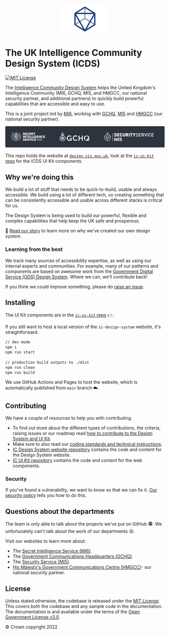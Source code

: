 <!-- markdownlint-disable-file -->
<p align="center">
  <img width="150px" src="/static/icds-logo.png" alt="Logo of the Intelligence Community Design System" loading="lazy">
</p>

# The UK Intelligence Community Design System (ICDS)

[![MIT License](https://img.shields.io/badge/license-MIT-blue.svg)](https://github.com/mi6/ic-design-system/tree/main/LICENSE)

The [Intelligence Community Design System](https://design.sis.gov.uk) helps the United Kingdom's Intelligence Community (MI6, GCHQ, MI5, and HMGCC, our national security partner, and additional partners) to quickly build powerful capabilities that are accessible and easy to use.

This is a joint project led by [MI6](https://www.sis.gov.uk), working with [GCHQ](https://www.gchq.gov.uk), [MI5](https://www.mi5.gov.uk) and [HMGCC](https://www.hmgcc.gov.uk) (our national security partner).

<p align="center">
  <img src="/static/icds-orgs.png" alt="SIS (MI6), GCHQ and MI5 Logos" loading="lazy">
</p>

This repo holds the website at [`design.sis.gov.uk`](https://design.sis.gov.uk), look at the [`ic-ui-kit` repo](https://github.com/mi6/ic-ui-kit) for the ICDS UI Kit components.

## Why we're doing this

We build a lot of stuff that needs to be quick-to-build, usable and always accessible. We build using a lot of different tech, so creating something that can be consistently accessible and usable across different stacks is critical for us.

The Design System is being used to build our powerful, flexible and complex capabilities that help keep the UK safe and prosperous.

📖 [Read our story](https://design.sis.gov.uk/get-started/a-design-system) to learn more on why we've created our own design system.

### Learning from the best

We track many sources of accessibility expertise, as well as using our internal experts and communities. For example, many of our patterns and components are based on awesome work from the [Government Digital Service (GDS) Design System](https://design-system.service.gov.uk/). Where we can, we'll contribute back!

If you think we could improve something, please do [raise an issue](https://github.com/mi6/ic-design-system/issues/new/choose).

## Installing

The UI Kit components are in the [`ic-ui-kit` repo](https://github.com/mi6/ic-ui-kit) 👉.

If you still want to host a local version of the `ic-design-system` website, it's straightforward.

```
// dev mode
npm i
npm run start

// production build outputs to ./dist
npm run clean
npm run build
```

We use GitHub Actions and Pages to host the website, which is automatically published from `main` branch ☁️.

## Contributing

We have a couple of resources to help you with contributing.

- To find out more about the different types of contributions, the criteria, raising issues or our roadmap read [how to contribute to the Design System and UI Kit](https://design.sis.gov.uk/community/contribute).
- Make sure to also read our [coding standards and technical instructions](CONTRIBUTING.md).
- [IC Design System website repository](https://github.com/mi6/ic-design-system) contains the code and content for the Design System website.
- [IC UI Kit repository](https://github.com/mi6/ic-ui-kit) contains the code and content for the web components.

### Security

If you've found a vulnerability, we want to know so that we can fix it. [Our security policy](SECURITY.md) tells you how to do this.

## Questions about the departments

The team is only able to talk about the projects we've put on GitHub 🕵️. We unfortunately can't talk about the work of our departments 😢.

Visit our websites to learn more about:

- The [Secret Intelligence Service (MI6)](https://www.sis.gov.uk).
- The [Government Communications Headquarters (GCHQ)](https://www.gchq.gov.uk).
- The [Security Service (MI5)](https://www.mi5.gov.uk).
- [His Majesty's Government Communications Centre (HMGCC)](https://www.hmgcc.gov.uk)- our national security partner.

## License

Unless stated otherwise, the codebase is released under the [MIT License](https://opensource.org/licenses/MIT). This covers both the codebase and any sample code in the documentation. The documentation is and available under the terms of the [Open Government License v3.0](https://www.nationalarchives.gov.uk/doc/open-government-licence/version/3/).

© Crown copyright 2022
